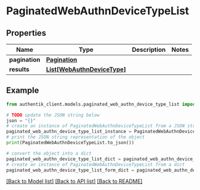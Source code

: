 # PaginatedWebAuthnDeviceTypeList


## Properties

Name | Type | Description | Notes
------------ | ------------- | ------------- | -------------
**pagination** | [**Pagination**](Pagination.md) |  | 
**results** | [**List[WebAuthnDeviceType]**](WebAuthnDeviceType.md) |  | 

## Example

```python
from authentik_client.models.paginated_web_authn_device_type_list import PaginatedWebAuthnDeviceTypeList

# TODO update the JSON string below
json = "{}"
# create an instance of PaginatedWebAuthnDeviceTypeList from a JSON string
paginated_web_authn_device_type_list_instance = PaginatedWebAuthnDeviceTypeList.from_json(json)
# print the JSON string representation of the object
print(PaginatedWebAuthnDeviceTypeList.to_json())

# convert the object into a dict
paginated_web_authn_device_type_list_dict = paginated_web_authn_device_type_list_instance.to_dict()
# create an instance of PaginatedWebAuthnDeviceTypeList from a dict
paginated_web_authn_device_type_list_form_dict = paginated_web_authn_device_type_list.from_dict(paginated_web_authn_device_type_list_dict)
```
[[Back to Model list]](../README.md#documentation-for-models) [[Back to API list]](../README.md#documentation-for-api-endpoints) [[Back to README]](../README.md)


